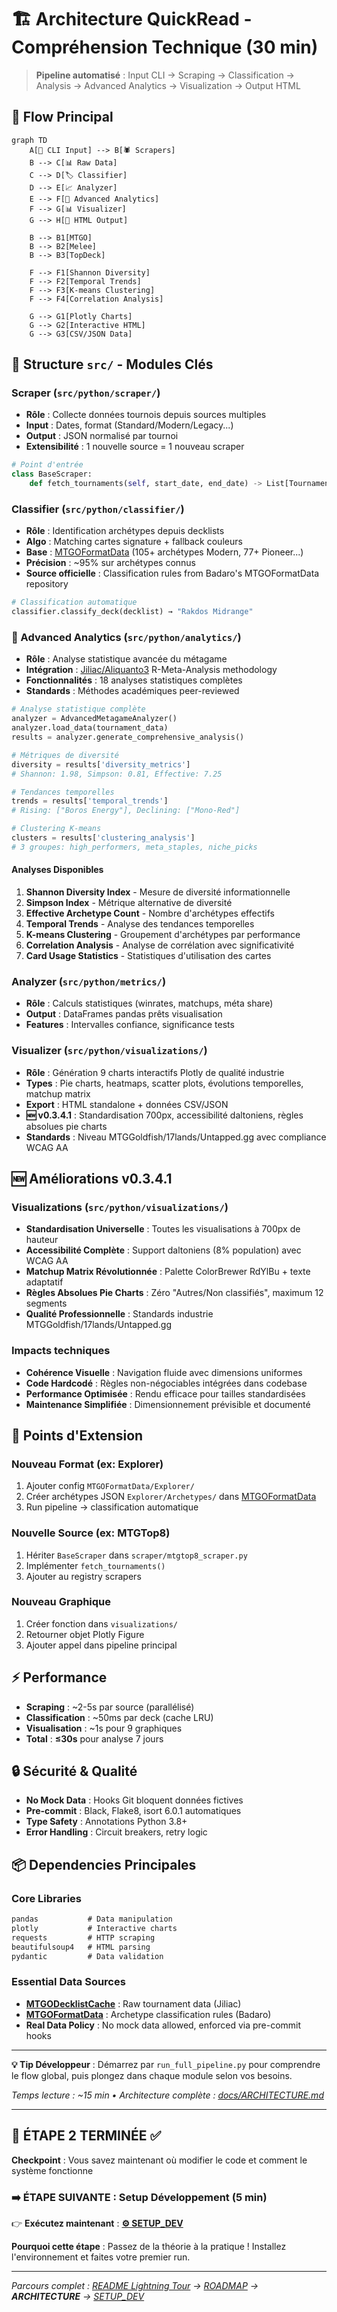 # 🏗️ Architecture QuickRead - Compréhension Technique (30 min)

> **Pipeline automatisé** : Input CLI → Scraping → Classification → Analysis → Advanced Analytics → Visualization → Output HTML

## 🔄 Flow Principal

```mermaid
graph TD
    A[🎯 CLI Input] --> B[🕷️ Scrapers]
    B --> C[📊 Raw Data]
    C --> D[🏷️ Classifier]
    D --> E[📈 Analyzer]
    E --> F[🔬 Advanced Analytics]
    F --> G[📊 Visualizer]
    G --> H[📁 HTML Output]

    B --> B1[MTGO]
    B --> B2[Melee]
    B --> B3[TopDeck]

    F --> F1[Shannon Diversity]
    F --> F2[Temporal Trends]
    F --> F3[K-means Clustering]
    F --> F4[Correlation Analysis]

    G --> G1[Plotly Charts]
    G --> G2[Interactive HTML]
    G --> G3[CSV/JSON Data]
```

## 📁 Structure `src/` - Modules Clés

### **Scraper** (`src/python/scraper/`)
- **Rôle** : Collecte données tournois depuis sources multiples
- **Input** : Dates, format (Standard/Modern/Legacy...)
- **Output** : JSON normalisé par tournoi
- **Extensibilité** : 1 nouvelle source = 1 nouveau scraper

```python
# Point d'entrée
class BaseScraper:
    def fetch_tournaments(self, start_date, end_date) -> List[Tournament]
```

### **Classifier** (`src/python/classifier/`)
- **Rôle** : Identification archétypes depuis decklists
- **Algo** : Matching cartes signature + fallback couleurs
- **Base** : [MTGOFormatData](https://github.com/Badaro/MTGOFormatData) (105+ archétypes Modern, 77+ Pioneer...)
- **Précision** : ~95% sur archétypes connus
- **Source officielle** : Classification rules from Badaro's MTGOFormatData repository

```python
# Classification automatique
classifier.classify_deck(decklist) → "Rakdos Midrange"
```

### **🔬 Advanced Analytics** (`src/python/analytics/`)
- **Rôle** : Analyse statistique avancée du métagame
- **Intégration** : [Jiliac/Aliquanto3](https://github.com/Jiliac/Aliquanto3) R-Meta-Analysis methodology
- **Fonctionnalités** : 18 analyses statistiques complètes
- **Standards** : Méthodes académiques peer-reviewed

```python
# Analyse statistique complète
analyzer = AdvancedMetagameAnalyzer()
analyzer.load_data(tournament_data)
results = analyzer.generate_comprehensive_analysis()

# Métriques de diversité
diversity = results['diversity_metrics']
# Shannon: 1.98, Simpson: 0.81, Effective: 7.25

# Tendances temporelles
trends = results['temporal_trends']
# Rising: ["Boros Energy"], Declining: ["Mono-Red"]

# Clustering K-means
clusters = results['clustering_analysis']
# 3 groupes: high_performers, meta_staples, niche_picks
```

#### **Analyses Disponibles**
1. **Shannon Diversity Index** - Mesure de diversité informationnelle
2. **Simpson Index** - Métrique alternative de diversité
3. **Effective Archetype Count** - Nombre d'archétypes effectifs
4. **Temporal Trends** - Analyse des tendances temporelles
5. **K-means Clustering** - Groupement d'archétypes par performance
6. **Correlation Analysis** - Analyse de corrélation avec significativité
7. **Card Usage Statistics** - Statistiques d'utilisation des cartes

### **Analyzer** (`src/python/metrics/`)
- **Rôle** : Calculs statistiques (winrates, matchups, méta share)
- **Output** : DataFrames pandas prêts visualisation
- **Features** : Intervalles confiance, significance tests

### **Visualizer** (`src/python/visualizations/`)
- **Rôle** : Génération 9 charts interactifs Plotly de qualité industrie
- **Types** : Pie charts, heatmaps, scatter plots, évolutions temporelles, matchup matrix
- **Export** : HTML standalone + données CSV/JSON
- **🆕 v0.3.4.1** : Standardisation 700px, accessibilité daltoniens, règles absolues pie charts
- **Standards** : Niveau MTGGoldfish/17lands/Untapped.gg avec compliance WCAG AA

## 🆕 Améliorations v0.3.4.1

### **Visualizations** (`src/python/visualizations/`)
- **Standardisation Universelle** : Toutes les visualisations à 700px de hauteur
- **Accessibilité Complète** : Support daltoniens (8% population) avec WCAG AA
- **Matchup Matrix Révolutionnée** : Palette ColorBrewer RdYlBu + texte adaptatif
- **Règles Absolues Pie Charts** : Zéro "Autres/Non classifiés", maximum 12 segments
- **Qualité Professionnelle** : Standards industrie MTGGoldfish/17lands/Untapped.gg

### **Impacts techniques**
- **Cohérence Visuelle** : Navigation fluide avec dimensions uniformes
- **Code Hardcodé** : Règles non-négociables intégrées dans codebase
- **Performance Optimisée** : Rendu efficace pour tailles standardisées
- **Maintenance Simplifiée** : Dimensionnement prévisible et documenté

## 🔧 Points d'Extension

### **Nouveau Format** (ex: Explorer)
1. Ajouter config `MTGOFormatData/Explorer/`
2. Créer archétypes JSON `Explorer/Archetypes/` dans [MTGOFormatData](https://github.com/Badaro/MTGOFormatData)
3. Run pipeline → classification automatique

### **Nouvelle Source** (ex: MTGTop8)
1. Hériter `BaseScraper` dans `scraper/mtgtop8_scraper.py`
2. Implémenter `fetch_tournaments()`
3. Ajouter au registry scrapers

### **Nouveau Graphique**
1. Créer fonction dans `visualizations/`
2. Retourner objet Plotly Figure
3. Ajouter appel dans pipeline principal

## ⚡ Performance

- **Scraping** : ~2-5s par source (parallélisé)
- **Classification** : ~50ms par deck (cache LRU)
- **Visualisation** : ~1s pour 9 graphiques
- **Total** : **≤30s** pour analyse 7 jours

## 🔒 Sécurité & Qualité

- **No Mock Data** : Hooks Git bloquent données fictives
- **Pre-commit** : Black, Flake8, isort 6.0.1 automatiques
- **Type Safety** : Annotations Python 3.8+
- **Error Handling** : Circuit breakers, retry logic

## 📦 Dependencies Principales

### **Core Libraries**
```txt
pandas           # Data manipulation
plotly           # Interactive charts
requests         # HTTP scraping
beautifulsoup4   # HTML parsing
pydantic         # Data validation
```

### **Essential Data Sources**
- **[MTGODecklistCache](https://github.com/Jiliac/MTGODecklistCache)** : Raw tournament data (Jiliac)
- **[MTGOFormatData](https://github.com/Badaro/MTGOFormatData)** : Archetype classification rules (Badaro)
- **Real Data Policy** : No mock data allowed, enforced via pre-commit hooks

---

**💡 Tip Développeur** : Démarrez par `run_full_pipeline.py` pour comprendre le flow global, puis plongez dans chaque module selon vos besoins.

*Temps lecture : ~15 min • Architecture complète : [docs/ARCHITECTURE.md](ARCHITECTURE.md)*

---

## 🎯 **ÉTAPE 2 TERMINÉE** ✅

**Checkpoint** : Vous savez maintenant où modifier le code et comment le système fonctionne

### ➡️ **ÉTAPE SUIVANTE** : Setup Développement (5 min)
👉 **Exécutez maintenant** : [**⚙️ SETUP_DEV**](SETUP_DEV.md)

**Pourquoi cette étape** : Passez de la théorie à la pratique ! Installez l'environnement et faites votre premier run.

---

*Parcours complet : [README Lightning Tour](../README.md) → [ROADMAP](ROADMAP.md) → **ARCHITECTURE** → [SETUP_DEV](SETUP_DEV.md)*

